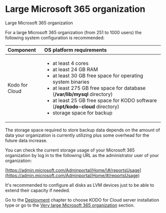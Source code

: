 # Large Microsoft 365 organization

Large Microsoft 365 organization

For a large Microsoft 365 organization \(from 251 to 1000 users\) the following system configuration is recommended:

<table>
  <thead>
    <tr>
      <th style="text-align:left">Component</th>
      <th style="text-align:left">OS platform requirements</th>
    </tr>
  </thead>
  <tbody>
    <tr>
      <td style="text-align:left">Kodo for Cloud</td>
      <td style="text-align:left">
        <ul>
          <li>at least 4 cores</li>
          <li>at least 24 GB RAM</li>
          <li>at least 30 GB free space for operating system binaries</li>
          <li>at least 275 GB free space for database (<b>/var/lib/mysql </b>directory)</li>
          <li>at least 25 GB free space for KODO software (<b>/opt/kodo-cloud </b>directory)</li>
          <li>storage space for backup</li>
        </ul>
      </td>
    </tr>
  </tbody>
</table>

The storage space required to store backup data depends on the amount of data your organization is currently utilizing plus some overhead for the future data increase.

You can check the current storage usage of your Microsoft 365 organization by log in to the following URL as the administrator user of your organization:

​[https://admin.microsoft.com/Adminportal/Home/\#/reportsUsage](https://admin.microsoft.com/Adminportal/Home/#/reportsUsage)​

It's recommended to configure all disks as LVM devices just to be able to extend their capacity if needed.

Go to the [Deployment](https://storware.gitbook.io/kodo-for-cloud-office365/deployment) chapter to choose KODO for Cloud server installation type or go to the [Very large Microsoft 365 organization](https://storware.gitbook.io/kodo-for-cloud-office365/overview/sizing-guide/very-large-microsoft-365-organization) section.

